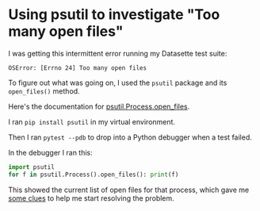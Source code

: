 # Using psutil to investigate "Too many open files"

I was getting this intermittent error running my Datasette test suite:

    OSError: [Errno 24] Too many open files

To figure out what was going on, I used the `psutil` package and its `open_files()` method.

Here's the documentation for [psutil.Process.open_files](https://psutil.readthedocs.io/en/latest/#psutil.Process.open_files).

I ran `pip install psutil` in my virtual environment.

Then I ran `pytest --pdb` to drop into a Python debugger when a test failed.

In the debugger I ran this:

```python
import psutil
for f in psutil.Process().open_files(): print(f)
```
This showed the current list of open files for that process, which gave me [some clues](https://github.com/simonw/datasette/issues/1843) to help me start resolving the problem.
